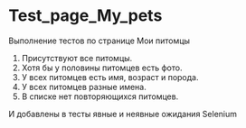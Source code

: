 # Test_page_My_pets
Выполнение тестов по странице Мои питомцы
1. Присутствуют все питомцы.
2. Хотя бы у половины питомцев есть фото.
3. У всех питомцев есть имя, возраст и порода.
4. У всех питомцев разные имена.
5. В списке нет повторяющихся питомцев.
 
И добавлены в тесты явные и неявные ожидания Selenium
